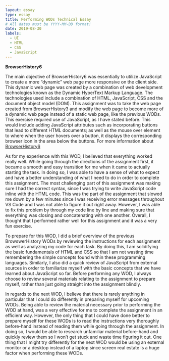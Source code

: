 ```yaml
---
layout: essay
type: essay
title: Performing WODs Technical Essay
# All dates must be YYYY-MM-DD format!
date: 2019-08-30
labels:
  - UI
  - HTML
  - CSS
  - JavaScript
---
```


**BrowserHistory6**

The main objective of BrowserHistory6 was essentially to utilize JavaScript to create a more “dynamic” web page more responsive on the client side. This dynamic web page was created by a combination of web development technologies known as the Dynamic HyperText Markup Language. The technologies used include a combination of HTML, JavaScript, CSS and the document object model (DOM). This assignment was to take the web page created from BrowserHistory3 and modify the web page to become more of a dynamic web page instead of a static web page, like the previous WODs. This exercise required use of JavaScript, as I have stated before. This would include adding JavaScript attributes such as incorporating buttons that lead to different HTML documents; as well as the mouse over element to where when the user hovers over a button, it displays the corresponding browser icon in the area below the buttons. For more information about [BrowserHistory6](https://dport96.github.io/ITM352/morea/040.dynamic-web-pages/experience-browserhistory6.html)

As for my experience with this WOD, I believed that everything worked really well. While going through the directions of the assignment first, it became a smooth and easy transition for me when it came to actually starting the task. In doing so, I was able to have a sense of what to expect and have a better understanding of what I need to do in order to complete this assignment. The most challenging part of this assignment was making sure I had the correct syntax, since I was trying to write JavaScript code inline with the HTML code. This was the part of the assignment that slowed me down by a few minutes since I was receiving error messages throughout VS Code and I was not able to figure it out right away. However, I was able to fix this problem by through my code line by line and making sure that everything was closing and concatenating with one another. Overall, I thought that I performed rather well for this assignment and it was a very fun exercise. 

To prepare for this WOD, I did a brief overview of the previous BrowswerHistory WODs by reviewing the instructions for each assignment as well as analyzing my code for each task. By doing this, I am solidifying the basic fundamentals of HTML and CSS so that I am not wasting time remembering the simple concepts found within these programming languages. Similarly, I also did a quick review of JavaScript from external sources in order to familiarize myself with the basic concepts that we have learned about JavaScript so far. Before performing any WOD, I always choose to review several materials relating to the assignment to prepare myself, rather than just going straight into the assignment blindly.

In regards to the next WOD, I believe that there is rarely anything in particular that I could do differently in preparing myself for upcoming WODs. Being able to review the material necessary prior to performing the WOD at hand, was a very effective for me to complete the assignment in an efficient way. However, the only thing that I could have done better to prepare myself for these WODs is to read the instructions very thoroughly before-hand instead of reading them while going through the assignment. In doing so, I would be able to research unfamiliar material before-hand and quickly review them so I won’t get stuck and waste time figuring it out. One thing that I might try differently for the next WOD would be using an external monitor or a desktop instead of a laptop since screen real estate is a huge factor when performing these WODs.

